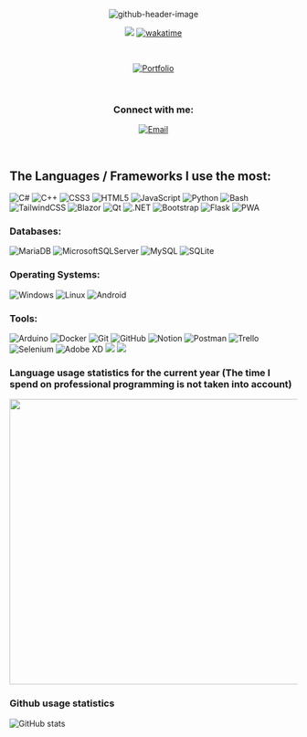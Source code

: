 <div align="center" width="100%">
  
![github-header-image](https://user-images.githubusercontent.com/70216119/226682600-83878881-3097-4732-af20-2da86a5a55ea.png)

</div>
<div align="center">
  
![](https://komarev.com/ghpvc/?username=aetherfall&color=red&style=for-the-badge)
[![wakatime](https://wakatime.com/badge/user/1b486928-f315-42e1-9e95-bd89f911d722.svg?style=for-the-badge)](https://wakatime.com/@1b486928-f315-42e1-9e95-bd89f911d722)

<br/>
  
[![Portfolio](https://img.shields.io/badge/Portfolio-%23CC342D.svg?style=for-the-badge&color=7F2157)](https://williamlambert.me)
   
<br/>   

### Connect with me:
[![Email](https://img.shields.io/badge/email-8B89CC?style=for-the-badge&logo=mail.ru&logoColor=white&color=darkorchid)](mailto:william-b.lambert@pm.me)
  
  <br/>
  
 </div
  <div>

## The Languages ​​/ Frameworks I use the most:

![C#](https://img.shields.io/badge/c%23-%23239120.svg?style=for-the-badge&logo=c-sharp&logoColor=white)
![C++](https://img.shields.io/badge/c++-%2300599C.svg?style=for-the-badge&logo=c%2B%2B&logoColor=white)
![CSS3](https://img.shields.io/badge/css3-%231572B6.svg?style=for-the-badge&logo=css3&logoColor=white)
![HTML5](https://img.shields.io/badge/html5-%23E34F26.svg?style=for-the-badge&logo=html5&logoColor=white)
![JavaScript](https://img.shields.io/badge/javascript-%23323330.svg?style=for-the-badge&logo=javascript&logoColor=%23F7DF1E)
![Python](https://img.shields.io/badge/python-3670A0?style=for-the-badge&logo=python&logoColor=ffdd54)
![Bash](https://img.shields.io/badge/Bash-%23000000.svg?style=for-the-badge&logo=gnu%20bash&logoColor=white)
![TailwindCSS](https://img.shields.io/badge/tailwindcss-%2338B2AC.svg?style=for-the-badge&logo=tailwind-css&logoColor=white)
![Blazor](https://img.shields.io/badge/blazor-%235C2D91.svg?style=for-the-badge&logo=blazor&logoColor=white)
![Qt](https://img.shields.io/badge/Qt-%23217346.svg?style=for-the-badge&logo=Qt&logoColor=white)
![.NET](https://img.shields.io/badge/.NET-5C2D91?style=for-the-badge&logo=.net&logoColor=white)
![Bootstrap](https://img.shields.io/badge/bootstrap-%23563D7C.svg?style=for-the-badge&logo=bootstrap&logoColor=white)
![Flask](https://img.shields.io/badge/flask-%23000.svg?style=for-the-badge&logo=flask&logoColor=white)
![PWA](https://img.shields.io/badge/-Progressive%20Web%20Apps-5A0FC8?style=for-the-badge)
  
### Databases:
![MariaDB](https://img.shields.io/badge/MariaDB-003545?style=for-the-badge&logo=mariadb&logoColor=white)
![MicrosoftSQLServer](https://img.shields.io/badge/Microsoft%20SQL%20Sever-CC2927?style=for-the-badge&logo=microsoft%20sql%20server&logoColor=white)
![MySQL](https://img.shields.io/badge/MySQL-00000F?style=for-the-badge&logo=mysql&logoColor=white)
![SQLite](https://img.shields.io/badge/sqlite-%2307405e.svg?style=for-the-badge&logo=sqlite&logoColor=white)
 
  
### Operating Systems:
![Windows](https://img.shields.io/badge/Windows-0078D6?style=for-the-badge&logo=windows&logoColor=white)
![Linux](https://img.shields.io/badge/Linux-FCC624?style=for-the-badge&logo=linux&logoColor=black)
![Android](https://img.shields.io/badge/Android-3DDC84?style=for-the-badge&logo=android&logoColor=white)
  
### Tools:
![Arduino](https://img.shields.io/badge/-Arduino-00979D?style=for-the-badge&logo=Arduino&logoColor=white)
![Docker](https://img.shields.io/badge/docker-%230db7ed.svg?style=for-the-badge&logo=docker&logoColor=white)
![Git](https://img.shields.io/badge/git-%23F05033.svg?style=for-the-badge&logo=git&logoColor=white)
![GitHub](https://img.shields.io/badge/github-%23121011.svg?style=for-the-badge&logo=github&logoColor=white)
![Notion](https://img.shields.io/badge/Notion-%23000000.svg?style=for-the-badge&logo=notion&logoColor=white)
![Postman](https://img.shields.io/badge/Postman-%23FF6C37.svg?style=for-the-badge&logo=postman&logoColor=white)
![Trello](https://img.shields.io/badge/Trello-%23026AA7.svg?style=for-the-badge&logo=Trello&logoColor=white)
![Selenium](https://img.shields.io/badge/-selenium-%43B02A?style=for-the-badge&logo=selenium&logoColor=white)
![Adobe XD](https://img.shields.io/badge/Adobe%20XD-470137?style=for-the-badge&logo=Adobe%20XD&logoColor=#FF61F6)
![](https://img.shields.io/badge/Adobe%20Photoshop-adobephotoshop?style=for-the-badge&logo=adobe%20photoshop&logoColor=white&color=038cfc)
![](https://img.shields.io/badge/Adobe%20Premiere%20Pro-adobepremierepro?style=for-the-badge&logo=adobe%20premiere%20pro&logoColor=white&color=8003fc)
  
### Language usage statistics for the current year (The time I spend on professional programming is not taken into account)
<img src="https://wakatime.com/share/@Aetherfall/3be4b97e-72ae-48d7-a2f2-475a03563545.svg" width="700" height="500" align="center"/>

### Github usage statistics
![GitHub stats](https://github-readme-stats.vercel.app/api?username=aetherfall&show_icons=true&theme=dracula&locale=en)
</div>
